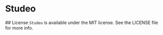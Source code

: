 # Studeo

## License
`Studeo` is available under the MIT license. See the LICENSE file for more info.